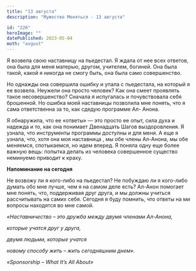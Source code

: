 ```yaml
---
title: "13 августа"
description: "Мужество Меняться - 13 августа"

id: "226"
heroImage: ""
datePublished: 2023-05-04
moth: "avgust"
---
```


Я возвела свою наставницу на пьедестал. Я ждала от нее всех ответов, она была
для меня матерью, другом, учителем, богиней. Она была такой, какой я никогда
не смогу быть, она была само совершенство.

Но однажды она совершила ошибку и упала с пьедестала, на который я ее возвела.
Неужели она просто человек? Как она смеет проявлять такое несовершенство?
Сначала я испугалась и почувствовала себя брошенной. Но ошибка моей наставницы
позволила мне понять, что я сама ответственна за то, как сдедую программе Ал-
Анона.

Я обнаружила, что ее «ответы» — это просто ее опыт, сила духа и надежда и то,
как она понимает Двенадцать Шагов выздоровления. Я узнала, что инструменты
программы доступны и для меня. А еще я узнала, что, хотя она моя наставница ,
мы обе члены Ал-Анона, мы обе меняемся, спотыкаемся, но идем вперед. Я поняла
одну еще более важную вещь: попытка делать из человека совершенное существо
неминуемо приводит к краху.

**Напоминание на сегодня**

Не возвожу ли я кого-либо на пьедестал? Не побуждаю ли я кого-либо думать обо
мне лучше, чем я на самом деле есть? Ал-Анон помогает мне понять, что,
поддерживая друг друга, и мы должны учиться рассчитывать на самих себя.
Сегодня я буду помнить, что ответы на ми вопросы находятся во мне самой.

_«Наставничество – это дружба между двумя членами Ал-Анона,_

_которые учатся друг у друга,_

_двумя людьми, которые учатся_

_новому способу жить – жить сегодняшним днем»._

_«Sponsorship – What It’s All About»_
